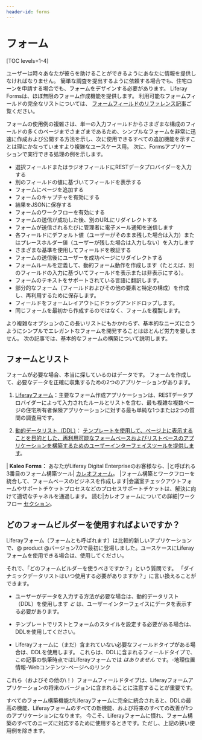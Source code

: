 ```yaml
---
header-id: forms
---
```


# フォーム

[TOC levels=1-4]

ユーザーは時々あなたが彼らを助けることができるようにあなたに情報を提供しなければなりません。 簡単な調査を提出するように依頼する場合でも、住宅ローンを申請する場合でも、フォームをデザインする必要があります。 Liferay Formsは、ほぼ無限のフォーム作成機能を提供します。 利用可能なフォームフィールドの完全なリストについては、 [フォームフィールドのリファレンス記事](/docs/7-1/deploy/-/knowledge_base/d/form-field-types)ご覧ください。

フォームの使用例の複雑さは、単一の入力フィールドからさまざまな構成のフィールドの多くのページまでさまざまであるため、シンプルなフォームを非常に迅速に作成および公開する方法を示し、次に使用できるすべての追加機能を示すことは理にかなっていますより複雑なユースケース用。 次に、Formsアプリケーションで実行できる処理の例を示します。

  - 選択フィールドまたはラジオフィールドにRESTデータプロバイダーを入力する
  - 別のフィールドの値に基づいてフィールドを表示する
  - フォームにページを追加する
  - フォームのキャプチャを有効にする
  - 結果をJSONに保存する
  - フォームのワークフローを有効にする
  - フォームの送信が成功した後、別のURLにリダイレクトする
  - フォームが送信されるたびに管理者に電子メール通知を送信します
  - 各フィールドにデフォルト値（ユーザーがそのまま残した場合は入力）またはプレースホルダー値（ユーザーが残した場合は入力しない）を入力します
  - さまざまな基準を使用してフィールドを検証する
  - フォームの送信後にユーザーを成功ページにリダイレクトする
  - フォームルールを定義して、動的フォーム動作を作成します（たとえば、別のフィールドの入力に基づいてフィールドを表示または非表示にする）。
  - フォームのテキストをサポートされている言語に翻訳します。
  - 部分的なフォーム（フィールドおよびその他の要素と特定の構成）を作成し、再利用するために保存します。
  - フィールドをフォームレイアウトにドラッグアンドドロップします。
  - 同じフォームを最初から作成するのではなく、フォームを複製します。

より複雑なオプションのこの長いリストにもかかわらず、基本的なニーズに合うようにシンプルでエレガントなフォームを開発することはほとんど労力を要しません。 次の記事では、基本的なフォームの構築について説明します。

## フォームとリスト

フォームが必要な場合、本当に探しているのはデータです。 フォームを作成して、必要なデータを正確に収集するための2つのアプリケーションがあります。

1.  [Liferayフォーム](/docs/7-1/user/-/knowledge_base/u/forms)：主要なフォーム作成アプリケーションは、RESTデータプロバイダーによって入力されたルールとリストを含む、最も複雑な複数ページの住宅所有者保険アプリケーションに対する最も単純な1つまたは2つの質問の調査用です。

2.  [動的データリスト（DDL）](/docs/7-1/user/-/knowledge_base/u/dynamic-data-lists)： [テンプレートを使用して、ページ上に表示することを目的とした、再利用可能なフォームベースおよびリストベースのアプリケーションを構築するためのユーザーインターフェイスツールを提供します](/docs/7-1/user/-/knowledge_base/u/using-templates-to-display-forms-and-lists)。

| **Kaleo Forms：** あなたがLiferay Digital Enterpriseのお客様なら、|と呼ばれる3番目のフォーム構築ツール| [カレオフォーム](https://help.liferay.com/hc/en-us/articles/360018174191-Kaleo-Forms)。 |フォーム構築とワークフローを統合して、フォームベースのビジネスを作成します|会議室チェックアウトフォームやサポートチケットプロセスなどのプロセスサポートチケットは、解決に向けて適切なチャネルを通過します。 読む|カレオフォームについての詳細|ワークフロー [セクション](https://help.liferay.com/hc/en-us/articles/360018174191-Kaleo-Forms)。

## どのフォームビルダーを使用すればよいですか？

Liferayフォーム（フォームとも呼ばれます）は比較的新しいアプリケーションで、@ product @バージョン7.0で最初に登場しました。ユースケースにLiferayフォームを使用できる場合は、使用してください。

それで、「どのフォームビルダーを使うべきですか？」という質問です。 「ダイナミックデータリストはいつ使用する必要がありますか？」に言い換えることができます。

  - ユーザーがデータを入力する方法が必要な場合は、動的データリスト（DDL）を使用します *と* は、ユーザーインターフェイスにデータを表示する必要があります。

  - テンプレートでリストとフォームのスタイルを設定する必要がある場合は、DDLを使用してください。

  - Liferayフォームに（まだ）含まれていない必要なフィールドタイプがある場合は、DDLを使用します。 これらは、DDLに含まれるフィールドタイプで、この記事の執筆時点ではLiferayフォームでは *はありません* です。-地理位置情報-Webコンテンツ-ページへのリンク

これら（およびその他の\！）フォームフィールドタイプは、Liferayフォームアプリケーションの将来のバージョンに含まれることに注意することが重要です。

すべてのフォーム構築機能がLiferayフォームに完全に統合されると、DDLの最高の機能、Liferayフォームのすべての新機能、および将来のすべての改善が1つのアプリケーションになります。 今こそ、Liferayフォームに慣れ、フォーム構築のすべてのニーズに対応するために使用するときです。ただし、上記の狭い使用例を除きます。
